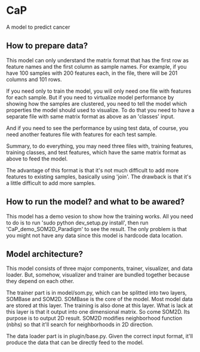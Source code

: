 CaP
===

A model to predict cancer


How to prepare data?
--------------------

This model can only understand the matrix format that has the first row as
feature names and the first column as sample names. For example, if you
have 100 samples with 200 features each, in the file, there will be 201
columns and 101 rows.

If you need only to train the model, you will only need one file with
features for each sample. But if you need to virtualize model
performance by showing how the samples are clustered, you need to tell
the model which properties the model should used to visualize. To do
that you need to have a separate file with same matrix format as above
as an 'classes' input. 

And if you need to see the performance by using test data, of course,
you need another features file with features for each test sample.

Summary, to do everything, you may need three files with, training
features, training classes, and test features, which have the same
matrix format as above to feed the model.

The advantage of this format is that it's not much difficult to add more
features to existing samples, basically using 'join'. The drawback is
that it's a little difficult to add more samples.


How to run the model? and what to be awared?
--------------------------------------------

This model has a demo vesion to show how the training works. All you
need to do is to run 'sudo python dev_setup.py install', then run
'CaP_demo_SOM2D_Paradigm' to see the result. The only problem is that
you might not have any data since this model is hardcode data location.


Model architecture?
-------------------

This model consists of three major components, trainer, visualizer, and
data loader. But, somehow, visualizer and trainer are bundled together
because they depend on each other.

The trainer part is in model/som.py, which can be splitted into two layers,
SOMBase and SOM2D. SOMBase is the core of the model. Most model data are
stored at this layer. The training is also done at this layer. What is
lack at this layer is that it output into one dimensional matrix. So
come SOM2D. Its purpose is to output 2D result. SOM2D modifies
neighborhood function (nbhs) so that it'll search for neighborhoods in
2D direction.

The data loader part is in plugin/base.py. Given the correct input
format, it'll produce the data that can be directly feed to the model.

